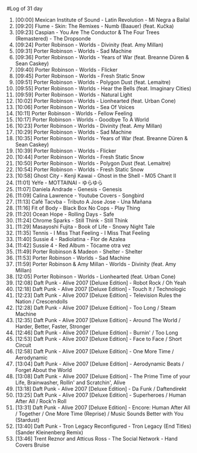 #Log of 31 day

1. [00:00] Mexican Institute of Sound - Latin Revolution - Mi Negra a Bailal
1. [09:20] Flume - Skin: The Remixes - Numb (Baauer) (feat. Kučka)
1. [09:23] Caspian - You Are The Conductor & The Four Trees (Remastered) - The Dropsonde
1. [09:24] Porter Robinson - Worlds - Divinity (feat. Amy Millan)
1. [09:31] Porter Robinson - Worlds - Sad Machine
1. [09:36] Porter Robinson - Worlds - Years of War (feat. Breanne Düren & Sean Caskey)
1. [09:40] Porter Robinson - Worlds - Flicker
1. [09:45] Porter Robinson - Worlds - Fresh Static Snow
1. [09:51] Porter Robinson - Worlds - Polygon Dust (feat. Lemaitre)
1. [09:55] Porter Robinson - Worlds - Hear the Bells (feat. Imaginary Cities)
1. [09:59] Porter Robinson - Worlds - Natural Light
1. [10:02] Porter Robinson - Worlds - Lionhearted (feat. Urban Cone)
1. [10:06] Porter Robinson - Worlds - Sea Of Voices
1. [10:11] Porter Robinson - Worlds - Fellow Feeling
1. [10:17] Porter Robinson - Worlds - Goodbye To A World
1. [10:23] Porter Robinson - Worlds - Divinity (feat. Amy Millan)
1. [10:29] Porter Robinson - Worlds - Sad Machine
1. [10:35] Porter Robinson - Worlds - Years of War (feat. Breanne Düren & Sean Caskey)
1. [10:39] Porter Robinson - Worlds - Flicker
1. [10:44] Porter Robinson - Worlds - Fresh Static Snow
1. [10:50] Porter Robinson - Worlds - Polygon Dust (feat. Lemaitre)
1. [10:54] Porter Robinson - Worlds - Fresh Static Snow
1. [10:58] Ghost City - Kenji Kawai - Ghost in the Shell - M05 Chant II
1. [11:01] YeYe - MOTTAINAI - ゆらゆら
1. [11:07] Daniela Andrade - Genesis - Genesis
1. [11:09] Calina Lawrence - Youtube Covers - Songbird
1. [11:13] Café Tacvba - Tributo A Jose Jose - Una Mañana
1. [11:16] Fit of Body - Black Box No Cops - Play Thing
1. [11:20] Ocean Hope - Rolling Days - Safe
1. [11:24] Chrome Sparks - Still Think - Still Think
1. [11:29] Masayoshi Fujita - Book of Life - Snowy Night Tale
1. [11:35] Tennis - I Miss That Feeling - I Miss That Feeling
1. [11:40] Sussie 4 - Radiolatina - Flor de Azalea
1. [11:42] Sussie 4 - Red Album - Tócame otra vez
1. [11:49] Porter Robinson & Madeon - Shelter - Shelter
1. [11:53] Porter Robinson - Worlds - Sad Machine
1. [11:59] Porter Robinson & Amy Millan - Worlds - Divinity (feat. Amy Millan)
1. [12:05] Porter Robinson - Worlds - Lionhearted (feat. Urban Cone)
1. [12:08] Daft Punk - Alive 2007 [Deluxe Edition] - Robot Rock / Oh Yeah
1. [12:18] Daft Punk - Alive 2007 [Deluxe Edition] - Touch It / Technologic
1. [12:23] Daft Punk - Alive 2007 [Deluxe Edition] - Television Rules the Nation / Crescendolls
1. [12:28] Daft Punk - Alive 2007 [Deluxe Edition] - Too Long / Steam Machine
1. [12:35] Daft Punk - Alive 2007 [Deluxe Edition] - Around The World / Harder, Better, Faster, Stronger
1. [12:46] Daft Punk - Alive 2007 [Deluxe Edition] - Burnin' / Too Long
1. [12:53] Daft Punk - Alive 2007 [Deluxe Edition] - Face to Face / Short Circuit
1. [12:58] Daft Punk - Alive 2007 [Deluxe Edition] - One More Time / Aerodynamic
1. [13:04] Daft Punk - Alive 2007 [Deluxe Edition] - Aerodynamic Beats / Forget About the World
1. [13:08] Daft Punk - Alive 2007 [Deluxe Edition] - The Prime Time of your Life, Brainwasher, Rollin' and Scratchin', Alive
1. [13:18] Daft Punk - Alive 2007 [Deluxe Edition] - Da Funk / Daftendirekt
1. [13:25] Daft Punk - Alive 2007 [Deluxe Edition] - Superheroes / Human After All / Rock'n Roll
1. [13:31] Daft Punk - Alive 2007 [Deluxe Edition] - Encore: Human After All / Together / One More Time (Reprise) / Music Sounds Better with You (Stardust)
1. [13:40] Daft Punk - Tron Legacy Reconfigured - Tron Legacy (End Titles) (Sander Kleinenberg Remix)
1. [13:46] Trent Reznor and Atticus Ross - The Social Network - Hand Covers Bruise
